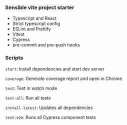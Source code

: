 ### Sensible vite project starter

- Typescript and React
- Strict typescript config
- ESLint and Prettify
- Vitest
- Cypress
- pre-commit and pre-push hooks

### Scripts

`start`: Install dependencies and start dev server

`coverage`: Generate coverage report and open in Chrome

`test`: Test in watch mode

`test-all`: Run all tests

`install-latest`: Updates all dependencies

`test:e2e`: Runs all Cypress component tests 
